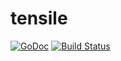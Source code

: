 # tensile

[![GoDoc](https://godoc.org/github.com/i2bskn/tensile?status.svg)](https://godoc.org/github.com/i2bskn/tensile)
[![Build Status](https://travis-ci.org/i2bskn/tensile.svg?branch=master)](https://travis-ci.org/i2bskn/tensile)